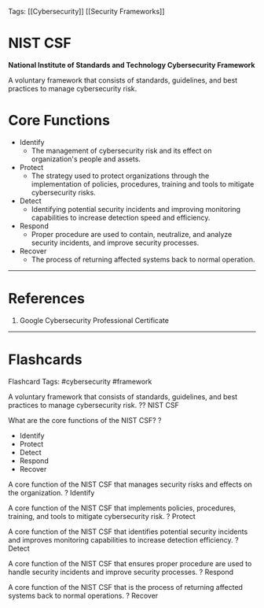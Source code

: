 Tags: [[Cybersecurity]] [[Security Frameworks]]

# NIST CSF

**National Institute of Standards and Technology Cybersecurity Framework**

A voluntary framework that consists of standards, guidelines, and best practices to manage cybersecurity risk.

# Core Functions

- Identify
  - The management of cybersecurity risk and its effect on organization's people and assets.
- Protect
  - The strategy used to protect organizations through the implementation of policies, procedures, training and tools to mitigate cybersecurity risks.
- Detect
  - Identifying potential security incidents and improving monitoring capabilities to increase detection speed and efficiency.
- Respond
  - Proper procedure are used to contain, neutralize, and analyze security incidents, and improve security processes.
- Recover
  - The process of returning affected systems back to normal operation.

---

# References

1. Google Cybersecurity Professional Certificate

---

# Flashcards

Flashcard Tags: #cybersecurity #framework

A voluntary framework that consists of standards, guidelines, and best practices to manage cybersecurity risk.
??
NIST CSF

<!--SR:!2024-05-24,20,270!2024-05-12,8,210-->

What are the core functions of the NIST CSF?
?

- Identify
- Protect
- Detect
- Respond
- Recover
<!--SR:!2024-05-19,8,183-->

A core function of the NIST CSF that manages security risks and effects on the organization.
?
Identify

<!--SR:!2024-05-28,17,263-->

A core function of the NIST CSF that implements policies, procedures, training, and tools to mitigate cybersecurity risk.
?
Protect

<!--SR:!2024-05-12,1,183-->

A core function of the NIST CSF that identifies potential security incidents and improves monitoring capabilities to increase detection efficiency.
?
Detect

<!--SR:!2024-05-13,2,163-->

A core function of the NIST CSF that ensures proper procedure are used to handle security incidents and improve security processes.
?
Respond

<!--SR:!2024-05-12,1,130-->

A core function of the NIST CSF that is the process of returning affected systems back to normal operations.
?
Recover

<!--SR:!2024-06-08,28,283-->
